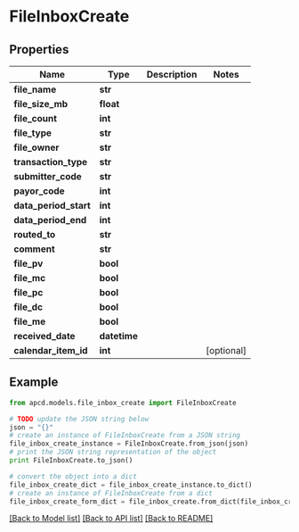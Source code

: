 # FileInboxCreate


## Properties

Name | Type | Description | Notes
------------ | ------------- | ------------- | -------------
**file_name** | **str** |  | 
**file_size_mb** | **float** |  | 
**file_count** | **int** |  | 
**file_type** | **str** |  | 
**file_owner** | **str** |  | 
**transaction_type** | **str** |  | 
**submitter_code** | **str** |  | 
**payor_code** | **int** |  | 
**data_period_start** | **int** |  | 
**data_period_end** | **int** |  | 
**routed_to** | **str** |  | 
**comment** | **str** |  | 
**file_pv** | **bool** |  | 
**file_mc** | **bool** |  | 
**file_pc** | **bool** |  | 
**file_dc** | **bool** |  | 
**file_me** | **bool** |  | 
**received_date** | **datetime** |  | 
**calendar_item_id** | **int** |  | [optional] 

## Example

```python
from apcd.models.file_inbox_create import FileInboxCreate

# TODO update the JSON string below
json = "{}"
# create an instance of FileInboxCreate from a JSON string
file_inbox_create_instance = FileInboxCreate.from_json(json)
# print the JSON string representation of the object
print FileInboxCreate.to_json()

# convert the object into a dict
file_inbox_create_dict = file_inbox_create_instance.to_dict()
# create an instance of FileInboxCreate from a dict
file_inbox_create_form_dict = file_inbox_create.from_dict(file_inbox_create_dict)
```
[[Back to Model list]](../README.md#documentation-for-models) [[Back to API list]](../README.md#documentation-for-api-endpoints) [[Back to README]](../README.md)


